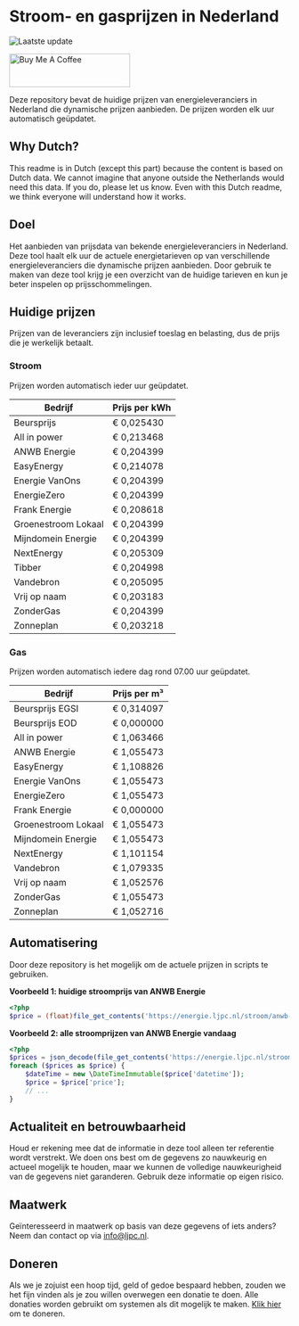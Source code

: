 # Stroom- en gasprijzen in Nederland

![Laatste update](https://img.shields.io/badge/laatste%20update-2023--08--15%2013%3A00%20CET-brightgreen)

<a href="https://www.buymeacoffee.com/Lars-" target="_blank"><img src="https://cdn.buymeacoffee.com/buttons/v2/default-orange.png" alt="Buy Me A Coffee" height="60" style="height: 60px !important;width: 217px !important;" ></a>

Deze repository bevat de huidige prijzen van energieleveranciers in Nederland die dynamische prijzen aanbieden. De prijzen worden elk uur automatisch geüpdatet.

## Why Dutch?

This readme is in Dutch (except this part) because the content is based on Dutch data. We cannot imagine that anyone outside the Netherlands would need this data. If you do, please let us know. Even with this Dutch readme, we think
everyone will understand how it works.

## Doel

Het aanbieden van prijsdata van bekende energieleveranciers in Nederland. Deze tool haalt elk uur de actuele energietarieven op van verschillende energieleveranciers die dynamische prijzen aanbieden. Door gebruik te maken van deze tool
krijg je een overzicht van de huidige tarieven en kun je beter inspelen op prijsschommelingen.

## Huidige prijzen

Prijzen van de leveranciers zijn inclusief toeslag en belasting, dus de prijs die je werkelijk betaalt.

### Stroom

Prijzen worden automatisch ieder uur geüpdatet.

 Bedrijf | Prijs per kWh 
---------|---------------
Beursprijs | € 0,025430
All in power | € 0,213468
ANWB Energie | € 0,204399
EasyEnergy | € 0,214078
Energie VanOns | € 0,204399
EnergieZero | € 0,204399
Frank Energie | € 0,208618
Groenestroom Lokaal | € 0,204399
Mijndomein Energie | € 0,204399
NextEnergy | € 0,205309
Tibber | € 0,204998
Vandebron | € 0,205095
Vrij op naam | € 0,203183
ZonderGas | € 0,204399
Zonneplan | € 0,203218


### Gas

Prijzen worden automatisch iedere dag rond 07.00 uur geüpdatet.

 Bedrijf | Prijs per m³ 
---------|--------------
Beursprijs EGSI | € 0,314097
Beursprijs EOD | € 0,000000
All in power | € 1,063466
ANWB Energie | € 1,055473
EasyEnergy | € 1,108826
Energie VanOns | € 1,055473
EnergieZero | € 1,055473
Frank Energie | € 0,000000
Groenestroom Lokaal | € 1,055473
Mijndomein Energie | € 1,055473
NextEnergy | € 1,101154
Vandebron | € 1,079335
Vrij op naam | € 1,052576
ZonderGas | € 1,055473
Zonneplan | € 1,052716


## Automatisering

Door deze repository is het mogelijk om de actuele prijzen in scripts te gebruiken.

**Voorbeeld 1: huidige stroomprijs van ANWB Energie**

```php
<?php
$price = (float)file_get_contents('https://energie.ljpc.nl/stroom/anwb-energie-nu.txt');

```

**Voorbeeld 2: alle stroomprijzen van ANWB Energie vandaag**

```php
<?php
$prices = json_decode(file_get_contents('https://energie.ljpc.nl/stroom/all-in-power-vandaag.json'),true);
foreach ($prices as $price) {
    $dateTime = new \DateTimeImmutable($price['datetime']);
    $price = $price['price'];
    // ...
}
```

## Actualiteit en betrouwbaarheid

Houd er rekening mee dat de informatie in deze tool alleen ter referentie wordt verstrekt. We doen ons best om de gegevens zo nauwkeurig en actueel mogelijk te houden, maar we kunnen de volledige nauwkeurigheid van de gegevens niet
garanderen. Gebruik deze informatie op eigen risico.

## Maatwerk

Geïnteresseerd in maatwerk op basis van deze gegevens of iets anders? Neem dan contact op
via [info@ljpc.nl](mailto:info@ljpc.nl?subject=Energie%20prijzen).

## Doneren

Als we je zojuist een hoop tijd, geld of gedoe bespaard hebben, zouden we het fijn vinden als je zou willen overwegen een
donatie te doen. Alle donaties worden gebruikt om systemen als dit mogelijk te
maken. [Klik hier](https://www.buymeacoffee.com/Lars-) om te doneren.
